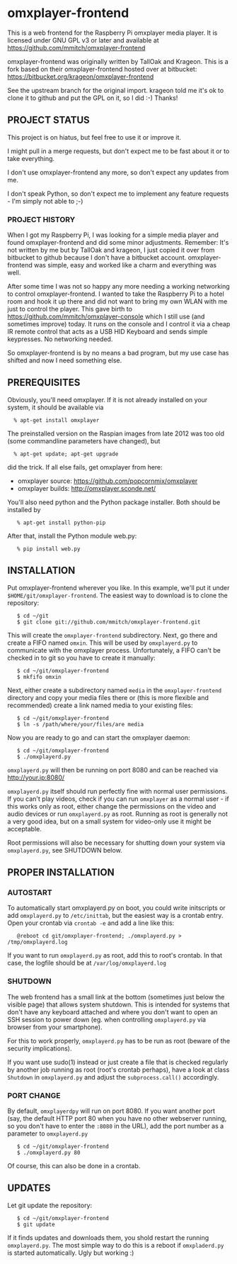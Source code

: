 omxplayer-frontend
==================

This is a web frontend for the Raspberry Pi omxplayer media player.
It is licensed under GNU GPL v3 or later and available at 
https://github.com/mmitch/omxplayer-frontend

omxplayer-frontend was originally written by TallOak and Krageon.
This is a fork based on their omxplayer-frontend hosted over at
bitbucket: https://bitbucket.org/krageon/omxplayer-frontend

See the upstream branch for the original import.  krageon told me
it's ok to clone it to github and put the GPL on it, so I did :-)
Thanks!


PROJECT STATUS
--------------

This project is on hiatus, but feel free to use it or improve it.

I might pull in a merge requests, but don't expect me to be fast about
it or to take everything.

I don't use omxplayer-frontend any more, so don't expect any updates
from me.

I don't speak Python, so don't expect me to implement any feature
requests - I'm simply not able to ;-)


### PROJECT HISTORY ###

When I got my Raspberry Pi, I was looking for a simple media player
and found omxplayer-frontend and did some minor adjustments.
Remember: It's not written by me but by TallOak and krageon, I just
copied it over from bitbucket to github because I don't have a
bitbucket account.  omxplayer-frontend was simple, easy and worked
like a charm and everything was well.

After some time I was not so happy any more needing a working
networking to control omxplayer-frontend.  I wanted to take the
Raspberry Pi to a hotel room and hook it up there and did not want to
bring my own WLAN with me just to control the player.  This gave birth
to https://github.com/mmitch/omxplayer-console which I still use (and
sometimes improve) today.  It runs on the console and I control it via
a cheap IR remote control that acts as a USB HID Keyboard and sends
simple keypresses.  No networking needed.

So omxplayer-frontend is by no means a bad program, but my use case
has shifted and now I need something else.


PREREQUISITES
-------------

Obviously, you'll need omxplayer.  If it is not already installed on
your system, it should be available via
```
  % apt-get install omxplayer
```

The preinstalled version on the Raspian images from late 2012 was too
old (some commandline parameters have changed), but
```
  % apt-get update; apt-get upgrade
```

did the trick.  If all else fails, get omxplayer from here:
* omxplayer source:   https://github.com/popcornmix/omxplayer
* omxplayer builds:   http://omxplayer.sconde.net/


You'll also need python and the Python package installer.  Both should
be installed by 
```
   % apt-get install python-pip
```

After that, install the Python module web.py:
```
   % pip install web.py
```


INSTALLATION
------------

Put omxplayer-frontend wherever you like.  In this example, we'll put
it under `$HOME/git/omxplayer-frontend`.  The easiest way to download
is to clone the repository:
```
   $ cd ~/git
   $ git clone git://github.com/mmitch/omxplayer-frontend.git
```
This will create the `omxplayer-frontend` subdirectory.  Next, go there
and create a FIFO named `omxin`.  This will be used by `omxplayerd.py`
to communicate with the omxplayer process.  Unfortunately, a FIFO
can't be checked in to git so you have to create it manually:
```
   $ cd ~/git/omxplayer-frontend
   $ mkfifo omxin
```
Next, either create a subdirectory named `media` in the
`omxplayer-frontend` directory and copy your media files there or
(this is more flexible and recommended) create a link named media to
your existing files:
```
   $ cd ~/git/omxplayer-frontend
   $ ln -s /path/where/your/files/are media
```
Now you are ready to go and can start the omxplayer daemon:
```
   $ cd ~/git/omxplayer-frontend
   $ ./omxplayerd.py
```
`omxplayerd.py` will then be running on port 8080 and can be reached via
http://your.ip:8080/

`omxplayerd.py` itself should run perfectly fine with normal user
permissions.  If you can't play videos, check if you can run `omxplayer`
as a normal user - if this works only as root, either change the
permissions on the video and audio devices or run `omxplayerd.py` as
root.  Running as root is generally not a very good idea, but on a
small system for video-only use it might be acceptable.

Root permissions will also be necessary for shutting down your system
via `omxplayerd.py`, see SHUTDOWN below.


PROPER INSTALLATION
-------------------

### AUTOSTART ###

To automatically start omxplayerd.py on boot, you could write
initscripts or add `omxplayerd.py` to `/etc/inittab`, but the easiest way
is a crontab entry.  Open your crontab via `crontab -e` and add a line
like this:
```
   @reboot cd git/omxplayer-frontend; ./omxplayerd.py > /tmp/omxplayerd.log
```
If you want to run `omxplayerd.py` as root, add this to root's crontab.
In that case, the logfile should be at `/var/log/omxplayerd.log`


### SHUTDOWN ###

The web frontend has a small link at the bottom (sometimes just below
the visible page) that allows system shutdown.  This is intended for
systems that don't have any keyboard attached and where you don't want
to open an SSH session to power down (eg. when controlling
`omxplayerd.py` via browser from your smartphone).

For this to work properly, `omxplayerd.py` has to be run as root
(beware of the security implications).

If you want use sudo(1) instead or just create a file that is checked
regularly by another job running as root (root's crontab perhaps),
have a look at class `Shutdown` in `omxplayerd.py` and adjust the
`subprocess.call()` accordingly.


### PORT CHANGE ###

By default, `omxplayerdpy` will run on port 8080. If you want another
port (say, the default HTTP port 80 when you have no other webserver
running, so you don't have to enter the `:8080` in the URL), add the
port number as a parameter to `omxplayerd.py`
```
   $ cd ~/git/omxplayer-frontend
   $ ./omxplayerd.py 80
```
Of course, this can also be done in a crontab.


UPDATES
-------

Let git update the repository:
```
   $ cd ~/git/omxplayer-frontend
   $ git update
```
If it finds updates and downloads them, you shold restart the running
`omxplayerd.py`.  The most simple way to do this is a reboot if
`omxpladerd.py` is started automatically.  Ugly but working :)

